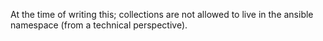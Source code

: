 At the time of writing this; collections are not allowed to live in the ansible namespace (from a technical perspective).
